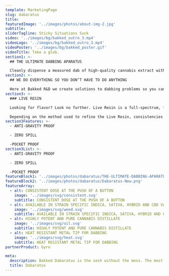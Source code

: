 ```yaml
---
template: MarketingPage
slug: dabaratus
title:
featuredImage: '../images/photos/about-img-2.jpg'
subtitle:
sliderTagline: Sticky Situations Suck
video: '../images/bg/bakked_outro_3.mp4'
videoLogo: '../images/bg/bakked_outro_3.mp4'
videoPoster: '../images/bg/bakked_poster.gif'
videoTitle: Take a glob.
section1: >-
  ## THE ULTIMATE DABBING APARATUS

  Cleanly dispense a measured dab of high-quality cannabis extract with just the click of a button.
section2: >-
  ## WE DO EVERYTHING SO YOU DON’T HAVE TO DO ANYTHING

  Here at Bakked R&D we create solutions to dabbing problems so you can spend less time getting ready to take a dab and more time actually enjoying your dabs, without having to worry about cleaning up a mess afterwards.
section3: >-
  ### LIVE RESIN

  Looking for flavor? Look no further. Live Resin is a full-spectrum, flavor-rich extract that lets you taste every flavor and feel every feeling. Live Resin is made up of terpene fractions and high-potency cannabinoid crystals.

  Depending on the method used to refine the Live Resin, consistencies and ratios of terpene extract to cannabinoid crystals can vary, from Sauces (larger crystals) to Sugars (finer, sand-like consistency).
section3Features: >-
  - ANTI-GRAVITY PROOF

  - ZERO SPILL

  -POCKET PROOF
section3List: >-
  - ANTI-GRAVITY PROOF

  - ZERO SPILL

  -POCKET PROOF
featureBlock1: '../images/photos/dabaratus/THE-ULTIMATE-DABBING-APARATUS.png'
featureBlock2: '../images/photos/dabaratus/Dabaratus-New.png'
featureArray:
  - alt: CONSISTENT DOSE AT THE PUSH OF A BUTTON
    image: '../images/svg/consistent.svg'
    subtitle: CONSISTENT DOSE AT THE PUSH OF A BUTTON
  - alt: AVAILABLE IN STRAIN SPECIFIC INDICA, SATIVA, HYBRID AND CBD VARIETIES
    image: '../images/svg/weed.svg'
    subtitle: AVAILABLE IN STRAIN SPECIFIC INDICA, SATIVA, HYBRID AND CBD VARIETIES
  - alt: HIGHLY POTENT AND PURE CANNABIS DISTILLATE
    image: '../images/svg/oil.svg'
    subtitle: HIGHLY POTENT AND PURE CANNABIS DISTILLATE
  - alt: HEAT RESISTANT METAL TIP FOR DABBING
    image: '../images/svg/heat.svg'
    subtitle: HEAT RESISTANT METAL TIP FOR DABBING
partnerProduct: Gyro

meta:
  description: Bakked Dabaratus is the sesh without the mess. The most conventient way to take dabs. Fully activated cannabis oil.
  title: Dabaratus
---
```

